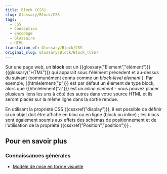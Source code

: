 ```yaml
---
title: Block (CSS)
slug: Glossary/Block/CSS
tags:
  - CSS
  - Conception
  - Encodage
  - Glossaire
  - HTML
translation_of: Glossary/Block/CSS
original_slug: Glossary/Block/Block_(CSS)
---
```


Sur une page web, un **block** est un {{glossary("Element","élément")}} {{glossary("HTML")}} qui apparaît sous l'élément précédent et au-dessus du suivant (communément connu comme un _block-level element_ ). Par exemple, {{htmlelement("p")}} est par défaut un élément de type block, alors que {{htmlelement("a")}} est un _inline element -_ vous pouvez placer plusieurs liens les uns à côté des autres dans votre source HTML et ils seront placés sur la même ligne dans la sortie rendue.

En utilisant la propriété CSS {{cssxref("display")}}, il est possible de définir si un objet doit être affiché en bloc ou en ligne (block ou inline) ; les blocs sont également soumis aux effets des schémas de positionnement et de l'utilisation de la propriété {{cssxref("Position","position")}} .

## Pour en savoir plus

### Connaissances générales

- [Modèle de mise en forme visuelle](/fr/docs/Web/CSS/Mod%C3%A8le_de_mise_en_forme_visuelle)
